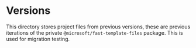 # Versions

This directory stores project files from previous versions, these are previous iterations of the private `@microsoft/fast-template-files` package. This is used for migration testing.